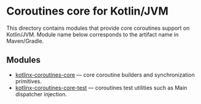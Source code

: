 # Coroutines core for Kotlin/JVM

This directory contains modules that provide core coroutines support on Kotlin/JVM.
Module name below corresponds to the artifact name in Maven/Gradle.

## Modules

* [kotlinx-coroutines-core](kotlinx-coroutines-core/README.md) &mdash; core coroutine builders and synchronization primitives. 
* [kotlinx-coroutines-core-test](kotlinx-coroutines-core-test/README.md) &mdash; coroutines test utilities such as Main dispatcher injection.

